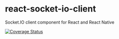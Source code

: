 # react-socket-io-client

Socket.IO client component for React and React Native

[![Coverage Status](https://coveralls.io/repos/github/m860/react-socket-io-client/badge.svg?branch=master)](https://coveralls.io/github/m860/react-socket-io-client?branch=master)